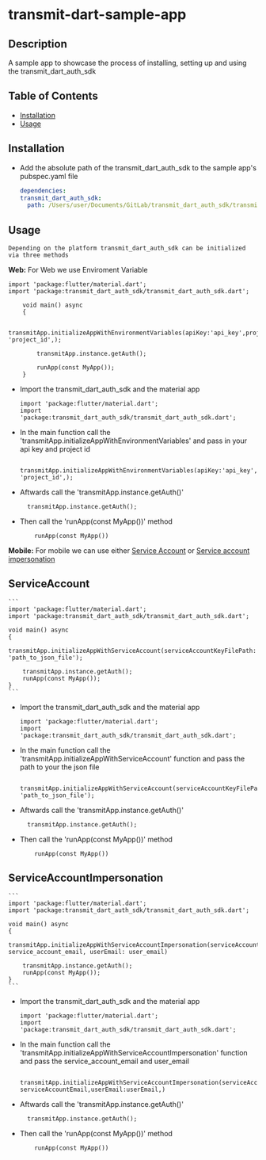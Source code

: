 # transmit-dart-sample-app

## Description

A sample app to showcase the process of installing, setting up and using the transmit_dart_auth_sdk

## Table of Contents

- [Installation](#installation)
- [Usage](#usage)

## Installation

- Add the absolute path of the transmit_dart_auth_sdk to the sample app's pubspec.yaml file
  ```yaml
  dependencies:
  transmit_dart_auth_sdk:
    path: /Users/user/Documents/GitLab/transmit_dart_auth_sdk/transmit_dart_auth_sdk
  ```

## Usage

    Depending on the platform transmit_dart_auth_sdk can be initialized via three methods

**Web:**
For Web we use Enviroment Variable

```
import 'package:flutter/material.dart';
import 'package:transmit_dart_auth_sdk/transmit_dart_auth_sdk.dart';

    void main() async
    {

        transmitApp.initializeAppWithEnvironmentVariables(apiKey:'api_key',projectId: 'project_id',);

        transmitApp.instance.getAuth();

        runApp(const MyApp());
    }

```

- Import the transmit_dart_auth_sdk and the material app
  ```
  import 'package:flutter/material.dart';
  import 'package:transmit_dart_auth_sdk/transmit_dart_auth_sdk.dart';
  ```
- In the main function call the 'transmitApp.initializeAppWithEnvironmentVariables' and pass in your api key and project id

  ```
    transmitApp.initializeAppWithEnvironmentVariables(apiKey:'api_key',projectId: 'project_id',);
  ```

- Aftwards call the 'transmitApp.instance.getAuth()'
  ```
    transmitApp.instance.getAuth();
  ```
- Then call the 'runApp(const MyApp())' method

  ```
      runApp(const MyApp())

  ```

**Mobile:**
For mobile we can use either [Service Account](#serviceaccount) or [Service account impersonation](#ServiceAccountImpersonation)

## ServiceAccount

    ```
    import 'package:flutter/material.dart';
    import 'package:transmit_dart_auth_sdk/transmit_dart_auth_sdk.dart';

    void main() async
    {
        transmitApp.initializeAppWithServiceAccount(serviceAccountKeyFilePath: 'path_to_json_file');

        transmitApp.instance.getAuth();
        runApp(const MyApp());
    }
    ```

- Import the transmit_dart_auth_sdk and the material app

  ```
  import 'package:flutter/material.dart';
  import 'package:transmit_dart_auth_sdk/transmit_dart_auth_sdk.dart';
  ```

- In the main function call the 'transmitApp.initializeAppWithServiceAccount' function and pass the path to your the json file
  ```
   transmitApp.initializeAppWithServiceAccount(serviceAccountKeyFilePath: 'path_to_json_file');
  ```
- Aftwards call the 'transmitApp.instance.getAuth()'
  ```
    transmitApp.instance.getAuth();
  ```
- Then call the 'runApp(const MyApp())' method

  ```
      runApp(const MyApp())

  ```

## ServiceAccountImpersonation

    ```
    import 'package:flutter/material.dart';
    import 'package:transmit_dart_auth_sdk/transmit_dart_auth_sdk.dart';

    void main() async
    {
        transmitApp.initializeAppWithServiceAccountImpersonation(serviceAccountEmail: service_account_email, userEmail: user_email)

        transmitApp.instance.getAuth();
        runApp(const MyApp());
    }
    ```

- Import the transmit_dart_auth_sdk and the material app

  ```
  import 'package:flutter/material.dart';
  import 'package:transmit_dart_auth_sdk/transmit_dart_auth_sdk.dart';
  ```

- In the main function call the 'transmitApp.initializeAppWithServiceAccountImpersonation' function and pass the service_account_email and user_email
  ```
    transmitApp.initializeAppWithServiceAccountImpersonation(serviceAccountEmail: serviceAccountEmail,userEmail:userEmail,)
  ```
- Aftwards call the 'transmitApp.instance.getAuth()'
  ```
    transmitApp.instance.getAuth();
  ```
- Then call the 'runApp(const MyApp())' method

  ```
      runApp(const MyApp())

  ```
